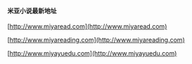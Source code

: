 #### 米亚小说最新地址

[http://www.miyaread.com](http://www.miyaread.com)

[http://www.miyareading.com](http://www.miyareading.com)


[http://www.miyayuedu.com](http://www.miyayuedu.com)
